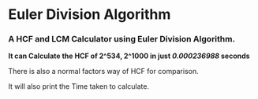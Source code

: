 # Euler Division Algorithm

### A HCF and LCM Calculator using Euler Division Algorithm.

**It can Calculate the HCF of 2^534, 2^1000 in just _0.000236988_ seconds**

There is also a normal factors way of HCF for comparison.

It will also print the Time taken to calculate.
